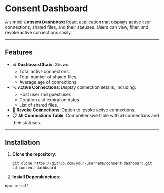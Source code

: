 # Consent Dashboard

A simple **Consent Dashboard** React application that displays active user connections, shared files, and their statuses. Users can view, filter, and revoke active connections easily.

---

## Features

- 📊 **Dashboard Stats**: Shows:
  - Total active connections.
  - Total number of shared files.
  - Average age of connections.
- 🔍 **Active Connections**: Display connection details, including:
  - Host user and guest user.
  - Creation and expiration dates.
  - List of shared files.
- 🛑 **Revoke Connections**: Option to revoke active connections.
- 📋 **All Connections Table**: Comprehensive table with all connections and their statuses.

---

## Installation

1. **Clone the repository**:

   ```bash
   git clone https://github.com/your-username/consent-dashboard.git
   cd consent-dashboard


2. **Install Dependenciues**:

  ```bash
  npm install
